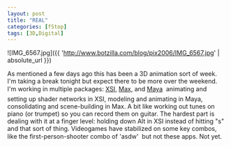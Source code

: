 ```yaml
---
layout: post
title: "REAL"
categories: [fStop]
tags: [3D,Digital]
---
```



![IMG_6567.jpg]({{ 'http://www.botzilla.com/blog/pix2006/IMG_6567.jpg' | absolute_url }})


As mentioned a few days ago this has been a 3D animation sort of week. I'm taking a break tonight but expect there to be more over the weekend. I'm working in multiple packages: <a href="http://www.softimage.com/">XSI,</a> <a href="http://www.autodesk.com/3dsmax">Max,</a> and <a href="http://www.autodesk.com/maya">Maya</a> &#151; animating and setting up shader networks in XSI, modeling and animating in Maya, consolidating and scene-building in Max. A bit like working out tunes on piano (or trumpet) so you can record them on guitar. The hardest part is dealing with it at a finger level: holding down Alt in XSI instead of hitting "s" and that sort of thing. Videogames have stabilized on some key combos, like the first-person-shooter combo of 'asdw' &#151; but not these apps. Not yet.
